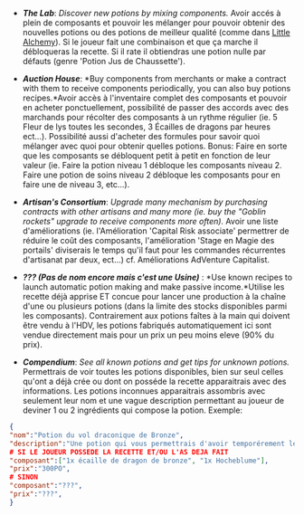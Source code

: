 - ***The Lab***: *Discover new potions by mixing components.* Avoir accés à plein de composants et pouvoir les mélanger pour pouvoir obtenir des nouvelles potions ou des potions de meilleur qualité (comme dans [Little Alchemy](https://littlealchemy.com/)). Si le joueur fait une combinaison et que ça marche il débloqueras la recette. Si il rate il obtiendras une potion nulle par défauts (genre 'Potion Jus de Chaussette').

- ***Auction House***: *Buy components from merchants or make a contract with them to receive components periodically, you can also buy potions recipes.*Avoir accès à l'inventaire complet des composants et pouvoir en acheter ponctuellement, possibilité de passer des accords avec des marchands pour récolter des composants à un rythme régulier (ie. 5 Fleur de lys toutes les secondes, 3 Écailles de dragons par heures ect...). Possibilité aussi d'acheter des formules pour savoir quoi mélanger avec quoi pour obtenir quelles potions. Bonus: Faire en sorte que les composants se débloquent petit à petit en fonction de leur valeur (ie. Faire la potion niveau 1 débloque les composants niveau 2. Faire une potion de soins niveau 2 débloque les composants pour en faire une de niveau 3, etc...).

- ***Artisan's Consortium***: *Upgrade many mechanism by purchasing contracts with other artisans and many more (ie. buy the "Goblin rockets" upgrade to receive components more often).* Avoir une liste d'améliorations (ie. l'Amélioration 'Capital Risk associate' permettrer de réduire le coût des composants, l'amélioration 'Stage en Magie des portails' diviserais le temps qu'il faut pour les commandes récurrentes d'artisanat par deux, ect...) cf. Améliorations AdVenture Capitalist.

- ***??? (Pas de nom encore mais c'est une Usine)*** : *Use known recipes to launch automatic potion making and make passive income.*Utilise les recette déjà apprise ET concue pour lancer une production à la chaîne d'une ou plusieurs potions (dans la limite des stocks disponibles parmi les composants). Contrairement aux potions faîtes à la main qui doivent être vendu à l'HDV, les potions fabriqués automatiquement ici sont vendue directement mais pour un prix un peu moins eleve (90% du prix).

- ***Compendium***: *See all known potions and get tips for unknown potions.* Permettrais de voir toutes les potions disponibles, bien sur seul celles qu'ont a déjà crée ou dont on posséde la recette apparaitrais avec des informations. Les potions inconnues apparaitrais assombris avec seulement leur nom et une vague description permettant au joueur de deviner 1 ou 2 ingrédients qui compose la potion.
Exemple:
```json
{
"nom":"Potion du vol draconique de Bronze",
"description":"Une potion qui vous permettrais d'avoir temporérement les pouvoirs d'un dragon de bronze",
# SI LE JOUEUR POSSEDE LA RECETTE ET/OU L'AS DEJA FAIT
"composant":["1x écaille de dragon de bronze", "1x Hocheblume"],
"prix":"300PO",
# SINON
"composant":"???",
"prix":"???",
}
```